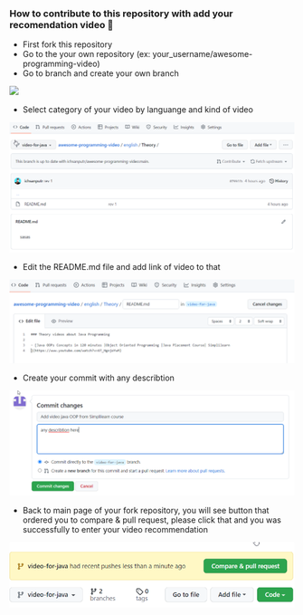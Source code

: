### How to contribute to this repository with add your recomendation video 🧐 

- First fork this repository
- Go to the your own repository (ex: your_username/awesome-programming-video)
- Go to branch and create your own branch

<img src="https://raw.githubusercontent.com/ichsanputr/awesome-programming-video/main/assets/img/howto1.png">

- Select category of your video by languange and kind of video

<img src="https://raw.githubusercontent.com/ichsanputr/awesome-programming-video/main/assets/img/howto2.png">

- Edit the README.md file and add link of video to that

<img src="https://raw.githubusercontent.com/ichsanputr/awesome-programming-video/main/assets/img/howto_3.png">

- Create your commit with any describtion

<img src="https://raw.githubusercontent.com/ichsanputr/awesome-programming-video/main/assets/img/howto4.png">

- Back to main page of your fork repository, you will see button that ordered you to compare & pull request, please click that and you was successfully to enter your video recommendation

<img src="https://raw.githubusercontent.com/ichsanputr/awesome-programming-video/main/assets/img/howto5.png">








